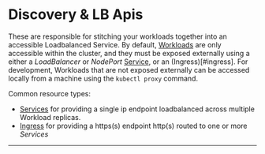 # <strong>Discovery & LB Apis</strong>

These are responsible for stitching your workloads together into an accessible Loadbalanced Service.  By default,
[Workloads](#workloads) are only accessible within the cluster, and they must be exposed externally using a either
a *LoadBalancer* or *NodePort* [Service](#service-v1), or an (Ingress)[#ingress].  For development,
Workloads that are not exposed externally can be accessed locally from a machine using the `kubectl proxy` command.

Common resource types:

- [Services](#service-v1) for providing a single ip endpoint loadbalanced across multiple Workload replicas.
- [Ingress](#ingress-v1beta1) for providing a https(s) endpoint http(s) routed to one or more *Services*

------------
